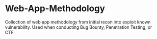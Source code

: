 # Web-App-Methodology
Collection of web app methodology from initial recon into exploit known vulnerability. Used when conducting Bug Bounty, Penetration Testing, or CTF
